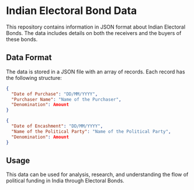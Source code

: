 # Indian Electoral Bond Data

This repository contains information in JSON format about Indian Electoral Bonds. The data includes details on both the receivers and the buyers of these bonds.

## Data Format

The data is stored in a JSON file with an array of records. Each record has the following structure:

```json
{
  "Date of Purchase": "DD/MM/YYYY",
  "Purchaser Name": "Name of the Purchaser",
  "Denomination": Amount
}
```
```json
{
  "Date of Encashment": "DD/MM/YYYY",
  "Name of the Political Party": "Name of the Political Party",
  "Denomination": Amount
}
```
## Usage

This data can be used for analysis, research, and understanding the flow of political funding in India through Electoral Bonds.

